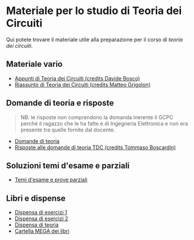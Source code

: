 # Materiale per lo studio di Teoria dei Circuiti

Qui potete trovare il materiale utile alla preparazione per il corso di _teoria dei circuiti_.

## Materiale vario
- [Appunti di Teoria dei Circuiti (credits Davide Bosco)](</Dati/Studio/II_Anno/TDC/Materiale_vario/Appunti TDC (credits Davide Bosco).pdf>)
- [Riassunto di Teoria dei Circuiti (credits Matteo Grigolon)](/Dati/Studio/II_Anno/TDC/Materiale_vario/Riassunto%20di%20Teoria%20dei%20Circuiti%20(credits%20Matteo%20Grigolon).pdf)
## Domande di teoria e risposte
> NB: le risposte non comprendono la domanda inerente il GCPC perché il ragazzo che le ha fatte è di Ingegneria Elettronica e non era presente tra quelle fornite dal docente.
- [Domande di teoria](/Dati/Studio/II_Anno/TDC/Materiale_vario/Domande%20di%20teoria%20TDC.pdf)
- [Risposte alle domande di teoria TDC (credits Tommaso Boscardin)](/Dati/Studio/II_Anno/TDC/Materiale_vario/Risposte%20alle%20domande%20di%20Teoria%20(credits%20Tommaso%20Boscardin).pdf)

## Soluzioni temi d'esame e parziali
- [Temi d'esame e prove parziali](/Dati/Studio/II_Anno/TDC/Temi_d'esame)

## Libri e dispense
- [Dispensa di esercizi 1](/Dati/Studio/II_Anno/TDC/Libri_e_dispense/Dispensa%20esercizi%201%20TDC.pdf)
- [Dispensa di esercizi 2](/Dati/Studio/II_Anno/TDC/Libri_e_dispense/Dispensa%20esercizi%202%20TDC.pdf)
- [Dispensa di teoria](/Dati/Studio/II_Anno/TDC/Libri_e_dispense/Dispensa%20teoria%20TDC.pdf)
- [Cartella MEGA dei libri](https://mega.nz/folder/UoFGlY5S#oEVruDxA9Xnk5nulPOrXMw/folder/l01FibST)

